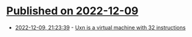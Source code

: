 # [Published on 2022-12-09](index.md)

* [2022-12-09, 21:23:39](https://news.ycombinator.com/item?id=33926600) - [Uxn is a virtual machine with 32 instructions](https://wiki.xxiivv.com/site/uxn.html)
